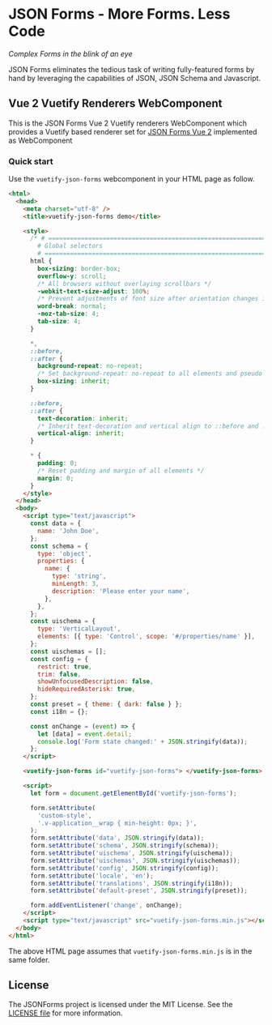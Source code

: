 # JSON Forms - More Forms. Less Code

_Complex Forms in the blink of an eye_

JSON Forms eliminates the tedious task of writing fully-featured forms by hand by leveraging the capabilities of JSON, JSON Schema and Javascript.

## Vue 2 Vuetify Renderers WebComponent

This is the JSON Forms Vue 2 Vuetify renderers WebComponent which provides a Vuetify based renderer set for [JSON Forms Vue 2](https://github.com/eclipsesource/jsonforms/blob/master/packages/vue2/vue2) implemented as WebComponent

### Quick start

Use the `vuetify-json-forms` webcomponent in your HTML page as follow.

```html
<html>
  <head>
    <meta charset="utf-8" />
    <title>vuetify-json-forms demo</title>

    <style>
      /* # =================================================================
        # Global selectors
        # ================================================================= */
      html {
        box-sizing: border-box;
        overflow-y: scroll;
        /* All browsers without overlaying scrollbars */
        -webkit-text-size-adjust: 100%;
        /* Prevent adjustments of font size after orientation changes in iOS */
        word-break: normal;
        -moz-tab-size: 4;
        tab-size: 4;
      }

      *,
      ::before,
      ::after {
        background-repeat: no-repeat;
        /* Set background-repeat: no-repeat to all elements and pseudo elements */
        box-sizing: inherit;
      }

      ::before,
      ::after {
        text-decoration: inherit;
        /* Inherit text-decoration and vertical align to ::before and ::after pseudo elements */
        vertical-align: inherit;
      }

      * {
        padding: 0;
        /* Reset padding and margin of all elements */
        margin: 0;
      }
    </style>
  </head>
  <body>
    <script type="text/javascript">
      const data = {
        name: 'John Doe',
      };
      const schema = {
        type: 'object',
        properties: {
          name: {
            type: 'string',
            minLength: 3,
            description: 'Please enter your name',
          },
        },
      };
      const uischema = {
        type: 'VerticalLayout',
        elements: [{ type: 'Control', scope: '#/properties/name' }],
      };
      const uischemas = [];
      const config = {
        restrict: true,
        trim: false,
        showUnfocusedDescription: false,
        hideRequiredAsterisk: true,
      };
      const preset = { theme: { dark: false } };
      const i18n = {};

      const onChange = (event) => {
        let [data] = event.detail;
        console.log('Form state changed:' + JSON.stringify(data));
      };
    </script>

    <vuetify-json-forms id="vuetify-json-forms"> </vuetify-json-forms>

    <script>
      let form = document.getElementById('vuetify-json-forms');

      form.setAttribute(
        'custom-style',
        '.v-application__wrap { min-height: 0px; }',
      );
      form.setAttribute('data', JSON.stringify(data));
      form.setAttribute('schema', JSON.stringify(schema));
      form.setAttribute('uischema', JSON.stringify(uischema));
      form.setAttribute('uischemas', JSON.stringify(uischemas));
      form.setAttribute('config', JSON.stringify(config));
      form.setAttribute('locale', 'en');
      form.setAttribute('translations', JSON.stringify(i18n));
      form.setAttribute('default-preset', JSON.stringify(preset));

      form.addEventListener('change', onChange);
    </script>
    <script type="text/javascript" src="vuetify-json-forms.min.js"></script>
  </body>
</html>
```

The above HTML page assumes that `vuetify-json-forms.min.js` is in the same folder.

## License

The JSONForms project is licensed under the MIT License. See the [LICENSE file](https://github.com/eclipsesource/jsonforms/blob/master/LICENSE) for more information.
